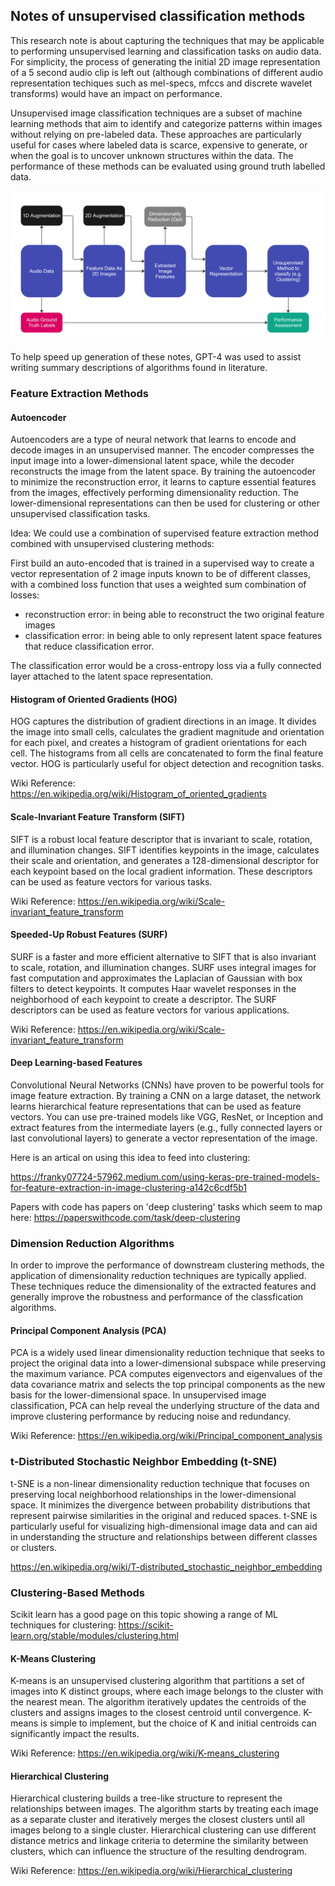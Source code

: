 
## Notes of unsupervised classification methods

This research note is about capturing the techniques that may be applicable to performing unsupervised learning and classification tasks on audio data.  For simplicity, the process of generating the initial 2D image representation of a 5 second audio clip is left out (although combinations of different audio representation techiques such as mel-specs, mfccs and discrete wavelet transforms) would have an impact on performance.

Unsupervised image classification techniques are a subset of machine learning methods that aim to identify and categorize patterns within images without relying on pre-labeled data. These approaches are particularly useful for cases where labeled data is scarce, expensive to generate, or when the goal is to uncover unknown structures within the data. The performance of these methods can be evaluated using ground truth labelled data.

![General Approach Phases](Unsupervised_General_Approach.jpg)

To help speed up generation of these notes, GPT-4 was used to assist writing summary descriptions of algorithms found in literature.

### Feature Extraction Methods

#### Autoencoder

Autoencoders are a type of neural network that learns to encode and decode images in an unsupervised manner. The encoder compresses the input image into a lower-dimensional latent space, while the decoder reconstructs the image from the latent space. By training the autoencoder to minimize the reconstruction error, it learns to capture essential features from the images, effectively performing dimensionality reduction. The lower-dimensional representations can then be used for clustering or other unsupervised classification tasks.

Idea: We could use a combination of supervised feature extraction method combined with unsupervised clustering methods: 

First build an auto-encoded that is trained in a supervised way to create a vector representation of 2 image inputs known to be of different classes, with a combined loss function that uses a weighted sum combination of losses:

- reconstruction error: in being able to reconstruct the two original feature images
- classification error: in being able to only represent latent space features that reduce classification error.

The classification error would be a cross-entropy loss via a fully connected layer attached to the latent space representation.

#### Histogram of Oriented Gradients (HOG)

HOG captures the distribution of gradient directions in an image. It divides the image into small cells, calculates the gradient magnitude and orientation for each pixel, and creates a histogram of gradient orientations for each cell. The histograms from all cells are concatenated to form the final feature vector. HOG is particularly useful for object detection and recognition tasks.

Wiki Reference: https://en.wikipedia.org/wiki/Histogram_of_oriented_gradients

#### Scale-Invariant Feature Transform (SIFT)

SIFT is a robust local feature descriptor that is invariant to scale, rotation, and illumination changes. SIFT identifies keypoints in the image, calculates their scale and orientation, and generates a 128-dimensional descriptor for each keypoint based on the local gradient information. These descriptors can be used as feature vectors for various tasks.

Wiki Reference: https://en.wikipedia.org/wiki/Scale-invariant_feature_transform

#### Speeded-Up Robust Features (SURF)

SURF is a faster and more efficient alternative to SIFT that is also invariant to scale, rotation, and illumination changes. SURF uses integral images for fast computation and approximates the Laplacian of Gaussian with box filters to detect keypoints. It computes Haar wavelet responses in the neighborhood of each keypoint to create a descriptor. The SURF descriptors can be used as feature vectors for various applications.

Wiki Reference: https://en.wikipedia.org/wiki/Scale-invariant_feature_transform


#### Deep Learning-based Features

Convolutional Neural Networks (CNNs) have proven to be powerful tools for image feature extraction. By training a CNN on a large dataset, the network learns hierarchical feature representations that can be used as feature vectors. You can use pre-trained models like VGG, ResNet, or Inception and extract features from the intermediate layers (e.g., fully connected layers or last convolutional layers) to generate a vector representation of the image.

Here is an artical on using this idea to feed into clustering:

https://franky07724-57962.medium.com/using-keras-pre-trained-models-for-feature-extraction-in-image-clustering-a142c6cdf5b1

Papers with code has papers on 'deep clustering' tasks which seem to map here: https://paperswithcode.com/task/deep-clustering

### Dimension Reduction Algorithms

In order to improve the performance of downstream clustering methods, the application of dimensionality reduction techniques are typically applied.  These techniques reduce the dimensionality of the extracted features and generally improve the robustness and performance of the classfication algorithms.

#### Principal Component Analysis (PCA)

PCA is a widely used linear dimensionality reduction technique that seeks to project the original data into a lower-dimensional subspace while preserving the maximum variance. PCA computes eigenvectors and eigenvalues of the data covariance matrix and selects the top principal components as the new basis for the lower-dimensional space. In unsupervised image classification, PCA can help reveal the underlying structure of the data and improve clustering performance by reducing noise and redundancy.

Wiki Reference: https://en.wikipedia.org/wiki/Principal_component_analysis

### t-Distributed Stochastic Neighbor Embedding (t-SNE)

t-SNE is a non-linear dimensionality reduction technique that focuses on preserving local neighborhood relationships in the lower-dimensional space. It minimizes the divergence between probability distributions that represent pairwise similarities in the original and reduced spaces. t-SNE is particularly useful for visualizing high-dimensional image data and can aid in understanding the structure and relationships between different classes or clusters.

https://en.wikipedia.org/wiki/T-distributed_stochastic_neighbor_embedding


### Clustering-Based Methods

Scikit learn has a good page on this topic showing a range of ML techniques for clustering: https://scikit-learn.org/stable/modules/clustering.html



#### K-Means Clustering

K-means is an unsupervised clustering algorithm that partitions a set of images into K distinct groups, where each image belongs to the cluster with the nearest mean. The algorithm iteratively updates the centroids of the clusters and assigns images to the closest centroid until convergence. K-means is simple to implement, but the choice of K and initial centroids can significantly impact the results.

Wiki Reference: https://en.wikipedia.org/wiki/K-means_clustering

#### Hierarchical Clustering

Hierarchical clustering builds a tree-like structure to represent the relationships between images. The algorithm starts by treating each image as a separate cluster and iteratively merges the closest clusters until all images belong to a single cluster. Hierarchical clustering can use different distance metrics and linkage criteria to determine the similarity between clusters, which can influence the structure of the resulting dendrogram.

Wiki Reference: https://en.wikipedia.org/wiki/Hierarchical_clustering



